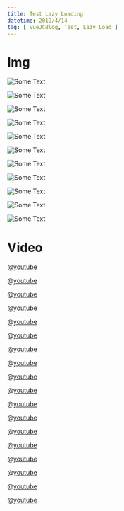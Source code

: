 ```yaml
---
title: Test Lazy Loading
datetime: 2019/4/14
tag: [ VueJCBlog, Test, Lazy Load ]
---
```


# Img

![Some Text](https://gncc.ca/wp-content/uploads/2018/10/instagram-logo-square.png)

![Some Text](https://gncc.ca/wp-content/uploads/2018/10/instagram-logo-square.png)

![Some Text](https://gncc.ca/wp-content/uploads/2018/10/instagram-logo-square.png)

![Some Text](https://gncc.ca/wp-content/uploads/2018/10/instagram-logo-square.png)

![Some Text](https://gncc.ca/wp-content/uploads/2018/10/instagram-logo-square.png)

![Some Text](https://gncc.ca/wp-content/uploads/2018/10/instagram-logo-square.png)

![Some Text](https://gncc.ca/wp-content/uploads/2018/10/instagram-logo-square.png)

![Some Text](https://gncc.ca/wp-content/uploads/2018/10/instagram-logo-square.png)

![Some Text](https://gncc.ca/wp-content/uploads/2018/10/instagram-logo-square.png)

![Some Text](https://gncc.ca/wp-content/uploads/2018/10/instagram-logo-square.png)

![Some Text](https://gncc.ca/wp-content/uploads/2018/10/instagram-logo-square.png)

# Video

@[youtube](https://www.youtube.com/embed/bTqVqk7FSmY)

@[youtube](https://www.youtube.com/embed/bTqVqk7FSmY)

@[youtube](https://www.youtube.com/embed/bTqVqk7FSmY)

@[youtube](https://www.youtube.com/embed/bTqVqk7FSmY)

@[youtube](https://www.youtube.com/embed/bTqVqk7FSmY)

@[youtube](https://www.youtube.com/embed/bTqVqk7FSmY)

@[youtube](https://www.youtube.com/embed/bTqVqk7FSmY)

@[youtube](https://www.youtube.com/embed/bTqVqk7FSmY)

@[youtube](https://www.youtube.com/embed/bTqVqk7FSmY)

@[youtube](https://www.youtube.com/embed/bTqVqk7FSmY)

@[youtube](https://www.youtube.com/embed/bTqVqk7FSmY)

@[youtube](https://www.youtube.com/embed/bTqVqk7FSmY)

@[youtube](https://www.youtube.com/embed/bTqVqk7FSmY)

@[youtube](https://www.youtube.com/embed/bTqVqk7FSmY)

@[youtube](https://www.youtube.com/embed/bTqVqk7FSmY)

@[youtube](https://www.youtube.com/embed/bTqVqk7FSmY)

@[youtube](https://www.youtube.com/embed/bTqVqk7FSmY)

@[youtube](https://www.youtube.com/embed/bTqVqk7FSmY)